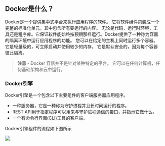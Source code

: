 ## Docker是什么？

Docker是一个提供集中式平台来执行应用程序的软件。 它将软件组件包装成一个完整的标准化单元，其中包含所有要运行的内容。 无论是代码，运行时环境，工具还是程序库。它保证软件能始终按预期那样运行。Docker提供了一种称为容器的隔离环境中运行应用程序的功能。 您可以在给定的主机上同时运行多个容器。 它是轻量级的，可立即启动并使用较少的内存。 它是默认安全的，因为每个容器彼此隔离。

> **注意** - Docker 容器并不是针对某种特定的平台。 它可以在任何计算机，任何基础架构和云中运行。

### Docker引擎

Docker引擎是一个包含以下主要组件的客户端服务器应用程序。

- 一种服务器，它是一种称为守护进程并且长时间运行的程序。
- REST API用于指定程序可以用来与守护进程通信的接口，并指示它做什么。
- 一个有命令行界面(CLI)工具的客户端。

Docker引擎组件的流程如下图所示

![](..\..\imgs\docker\docker引擎组件.png)